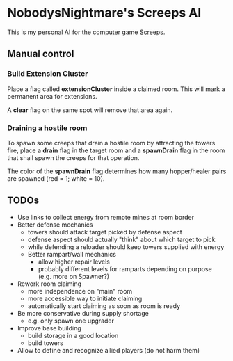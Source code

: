 # NobodysNightmare's Screeps AI

This is my personal AI for the computer game [Screeps](https://screeps.com).

## Manual control

### Build Extension Cluster

Place a flag called **extensionCluster** inside a claimed room.
This will mark a permanent area for extensions.

A **clear** flag on the same spot will remove that area again.

### Draining a hostile room

To spawn some creeps that drain a hostile room by attracting the towers
fire, place a **drain** flag in the target room and a **spawnDrain** flag
in the room that shall spawn the creeps for that operation.

The color of the **spawnDrain** flag determines how many hopper/healer
pairs are spawned (red = 1; white = 10).

## TODOs

* Use links to collect energy from remote mines at room border
* Better defense mechanics
    * towers should attack target picked by defense aspect
    * defense aspect should actually "think" about which target to pick
    * while defending a reloader should keep towers supplied with energy
    * Better rampart/wall mechanics
        * allow higher repair levels
        * probably different levels for ramparts depending on purpose (e.g. more on Spawner?)
* Rework room claiming
    * more independence on "main" room
    * more accessible way to initiate claiming
    * automatically start claiming as soon as room is ready
* Be more conservative during supply shortage
    * e.g. only spawn one upgrader
* Improve base building
    * build storage in a good location
    * build towers
* Allow to define and recognize allied players (do not harm them)
